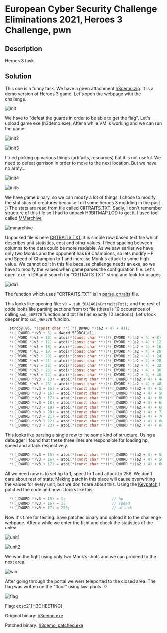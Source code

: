 # European Cyber Security Challenge Eliminations 2021, Heroes 3 Challenge, pwn

## Description
Heroes 3 task.

## Solution
This one is a funny task. We have a given attachment [h3demo.zip](http://heroes3chall.ecsc21.hack.cert.pl/static/h3demo.zip?_v=3). It is a demo version of Heroes 3 game. Let's open the webpage with the challenge.

![init](./img/init.png)

We have to "defeat the guards in order to be able to get the flag". Let's upload game exe (h3demo.exe). After a while VM is working and we can run the game

![init2](./img/init2.png)

![init3](./img/init3.png)

I tried picking up various things (artifacts, resources) but it is not useful.
We need to defeat garrison in order to move to the next location. But we have no army...

![init4](./img/init4.png)

![init5](./img/init5.png)

We have game binary, so we can modify a lot of things. I chose to modify the statistics of creatures because I did some heroes 3 modding in the past ;)
The stats are read from file called CRTRAITS.TXT. Sadly, I don't remember structure of this file so I had to unpack H3BITMAP.LOD to get it. I used tool called [MMarchive](https://grayface.github.io/wog/#MMArchive)

![mmarchive](./img/mmarchive.png)

Unpacked file is here [CRTRAITS.TXT](./CRTRAITS.TXT). It is simple row-based text file which describes unit statistics, cost and other values. I fixed spacing between columns to the data could be more readable. As we saw earlier we have only two Monks and the opponent has 69 Champions, so lets modify HP and Speed of Champion to 1 and increase Monk's attack to some high value. We cannot do it in this file because challenge needs an exe, so we have to modify the values when game parses the configuration file. Let's open .exe in IDA and search for "CRTRAITS.TXT" string and look for usages

![ida1](./img/ida1.png)

The function which uses "CRTRAITS.TXT" is in [parse_crtraits](./parse_crtraits.c) file.

This looks like opening file: `v0 = sub_50A1A0(aCrtraitsTxt);` and the rest of code looks like parsing sections from txt file (there is 10 occurences of calling `sub_46F570` function and txt file has exactly 10 sections). Let's look deeper into `sub_46F570` funcion.

```c
  strcpy(v6, *(const char **)(*(_DWORD *)(a2 + 4) + 4));
  *((_DWORD *)v3 + 6) = dword_5F9DC8[a1];
  *((_WORD *)v3 + 16) = atoi(*(const char **)(*(_DWORD *)(a2 + 4) + 8));
  *((_WORD *)v3 + 17) = atoi(*(const char **)(*(_DWORD *)(a2 + 4) + 12));
  *((_WORD *)v3 + 18) = atoi(*(const char **)(*(_DWORD *)(a2 + 4) + 16));
  *((_WORD *)v3 + 19) = atoi(*(const char **)(*(_DWORD *)(a2 + 4) + 20));
  *((_WORD *)v3 + 20) = atoi(*(const char **)(*(_DWORD *)(a2 + 4) + 24));
  *((_WORD *)v3 + 21) = atoi(*(const char **)(*(_DWORD *)(a2 + 4) + 28));
  *((_WORD *)v3 + 22) = atoi(*(const char **)(*(_DWORD *)(a2 + 4) + 32));
  *((_WORD *)v3 + 23) = atoi(*(const char **)(*(_DWORD *)(a2 + 4) + 36));
  *((_WORD *)v3 + 24) = atoi(*(const char **)(*(_DWORD *)(a2 + 4) + 40));
  *((_DWORD *)v3 + 13) = atoi(*(const char **)(*(_DWORD *)(a2 + 4) + 44));
  *((_WORD *)v3 + 28) = atoi(*(const char **)(*(_DWORD *)(a2 + 4) + 48));
  *((_DWORD *)v3 + 15) = atoi(*(const char **)(*(_DWORD *)(a2 + 4) + 52));
  *((_DWORD *)v3 + 16) = atoi(*(const char **)(*(_DWORD *)(a2 + 4) + 56));
  *((_DWORD *)v3 + 17) = atoi(*(const char **)(*(_DWORD *)(a2 + 4) + 60));
  *((_DWORD *)v3 + 18) = atoi(*(const char **)(*(_DWORD *)(a2 + 4) + 64));
  *((_DWORD *)v3 + 19) = atoi(*(const char **)(*(_DWORD *)(a2 + 4) + 68));
  *((_DWORD *)v3 + 20) = atoi(*(const char **)(*(_DWORD *)(a2 + 4) + 72));
  *((_DWORD *)v3 + 21) = atoi(*(const char **)(*(_DWORD *)(a2 + 4) + 76));
  *((_DWORD *)v3 + 22) = atoi(*(const char **)(*(_DWORD *)(a2 + 4) + 80));
  *((_DWORD *)v3 + 23) = atoi(*(const char **)(*(_DWORD *)(a2 + 4) + 84));
```

This looks like parsing a single row to the some kind of structure. Using a debugger I found that these three lines are responsible for loading hp, speed and attack respectively.

```c
  *((_DWORD *)v3 + 15) = atoi(*(const char **)(*(_DWORD *)(a2 + 4) + 52));
  *((_DWORD *)v3 + 16) = atoi(*(const char **)(*(_DWORD *)(a2 + 4) + 56));
  *((_DWORD *)v3 + 17) = atoi(*(const char **)(*(_DWORD *)(a2 + 4) + 60));
```

All we need now is to set hp to 1, speed to 1 and attack to 256. We don't care about rest of stats. Making patch in this place will cause overwriting the values for every unit, but we don't care about this. Using the [Keypatch](https://github.com/keystone-engine/keypatch) I patched the code and now it looks like this:

```c
  *((_DWORD *)v3 + 15) = 1;                     // hp
  *((_DWORD *)v3 + 16) = 1;                     // speed
  *((_DWORD *)v3 + 17) = 256;                   // attack
```
Now it's time for testing. Save patched binary and upload it to the challenge webpage. After a while we enter the fight and check the statistics of the units:

![unit1](./img/unit1.png)

![unit2](./img/unit2.png)


We won the fight using only two Monk's shots and we can proceed to the next area.

![win](./img/win.png)

After going through the portal we were teleported to the closed area. The flag was written on the "floor" using lava pools :D

![flag](./img/flag.png)

Flag: ecsc21{H3CHEETING}

Original binary: [h3demo.exe](./bin/h3demo.exe)

Patched binary: [h3demo_patched.exe](./bin/h3demo_patched.exe)
